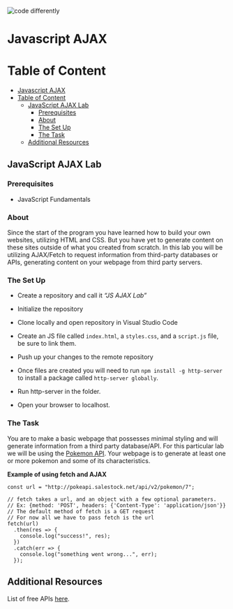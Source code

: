 ![code differently](https://user-images.githubusercontent.com/54545904/91590200-f82ec600-e928-11ea-9433-eea450388abf.png)

# Javascript AJAX

# Table of Content
- [Javascript AJAX](#javascript-ajax)
- [Table of Content](#table-of-content)
  - [JavaScript AJAX Lab](#javascript-ajax-lab)
    - [Prerequisites](#prerequisites)
    - [About](#about)
    - [The Set Up](#the-set-up)
    - [The Task](#the-task)
  - [Additional Resources](#additional-resources)

## JavaScript AJAX Lab

### Prerequisites
* JavaScript Fundamentals

### About
Since the start of the program you have learned how to build your own websites, utilizing HTML and CSS. But you have yet to generate content on these sites outside of what you created from scratch. In this lab you will be utilizing AJAX/Fetch to request information from third-party databases or APIs, generating content on your webpage from third party servers. 

### The Set Up

- Create a repository and call it  <em>“JS AJAX Lab”</em> 

- Initialize the repository

- Clone locally and open repository in Visual Studio Code

- Create an JS file called `index.html`, a `styles.css`, and a `script.js` file, be sure to link them.

- Push up your changes to the remote repository

- Once files are created you will need to run `npm install -g http-server` to install a package called `http-server globally`.
- Run http-server in the folder.
- Open your browser to localhost. 

### The Task
You are to make a basic webpage that possesses minimal styling and will generate information from a third party database/API. For this particular lab we will be using the [Pokemon API](https://pokeapi.co/). Your webpage is to generate at least one or more pokemon and some of its characteristics.

**Example of using fetch and AJAX**
```
const url = "http://pokeapi.salestock.net/api/v2/pokemon/7";

// fetch takes a url, and an object with a few optional parameters.
// Ex: {method: 'POST', headers: {'Content-Type': 'application/json'}}
// The default method of fetch is a GET request
// For now all we have to pass fetch is the url
fetch(url)
  .then(res => {
    console.log("success!", res);
  })
  .catch(err => {
    console.log("something went wrong...", err);
  });
  ```

## Additional Resources
List of free APIs [here](https://github.com/public-apis/public-apis).